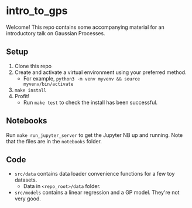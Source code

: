 # intro_to_gps

Welcome! This repo contains some accompanying material for 
an introductory talk on Gaussian Processes.  


## Setup

1. Clone this repo
2. Create and activate a virtual environment using your preferred method.
    - For example, `python3 -m venv myvenv && source myvenv/bin/activate`
3. `make install`
4. Profit!
     - Run `make test` to check the install has been successful. 

## Notebooks

Run `make run_jupyter_server` to get the Jupyter NB up and running.
Note that the files are in the `notebooks` folder.

## Code

* `src/data` contains data loader convenience functions for a few toy datasets. 
    - Data in `<repo_root>/data` folder.
* `src/models` contains a linear regression and a GP model. They're not very good. 
